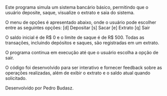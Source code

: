 Este programa simula um sistema bancário básico, permitindo que o usuário deposite, saque, visualize o extrato e saia do sistema.

O menu de opções é apresentado abaixo, onde o usuário pode escolher entre as seguintes opções:
[d] Depositar
[s] Sacar
[e] Extrato
[q] Sair

O saldo inicial é de R$ 0 e o limite de saque é de R$ 500. Todas as transações, incluindo depósitos e saques, são registradas em um extrato.

O programa continua em execução até que o usuário escolha a opção de sair.

O código foi desenvolvido para ser interativo e fornecer feedback sobre as operações realizadas, além de exibir o extrato e o saldo atual quando solicitado.

Desenvolvido por Pedro Budasz.
